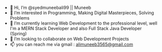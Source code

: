 - 👋 Hi, I’m @syedmuneebali99 || Muneeb
- 👀 I’m interested in Programming, Making Digital Masterpieces, Solving Problems
- 🌱 I’m currently learning Web Development to the professional level, well I'm a MERN Stack Developer and also Full Stack Java Developer (Spring) 
- 💞️ I’m looking to collaborate on Web Development Projects
- 📫 you can reach me via gmail : alimuneeb3565@gmail.com 

<!---
syedmuneebali99/syedmuneebali99 is a ✨ special ✨ repository because its `README.md` (this file) appears on your GitHub profile.
You can click the Preview link to take a look at your changes.
--->
